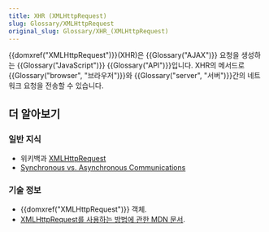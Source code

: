 ```yaml
---
title: XHR (XMLHttpRequest)
slug: Glossary/XMLHttpRequest
original_slug: Glossary/XHR_(XMLHttpRequest)
---
```


{{domxref("XMLHttpRequest")}}(XHR)은 {{Glossary("AJAX")}} 요청을 생성하는 {{Glossary("JavaScript")}} {{Glossary("API")}}입니다. XHR의 메서드로 {{Glossary("browser", "브라우저")}}와 {{Glossary("server", "서버")}}간의 네트워크 요청을 전송할 수 있습니다.

## 더 알아보기

### 일반 지식

- 위키백과 [XMLHttpRequest](https://ko.wikipedia.org/wiki/XMLHttpRequest)
- [Synchronous vs. Asynchronous Communications](http://peoplesofttutorial.com/difference-between-synchronous-and-asynchronous-messaging/)

### 기술 정보

- {{domxref("XMLHttpRequest")}} 객체.
- [XMLHttpRequest를 사용하는 방법에 관한 MDN 문서](/ko/docs/XMLHttpRequest/Using_XMLHttpRequest).
